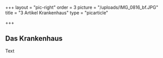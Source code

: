 +++
layout = "pic-right"
order = 3
picture = "/uploads/IMG_0816_bf.JPG"
title = "3 Artikel Krankenhaus"
type = "picarticle"

+++
## Das Krankenhaus

Text